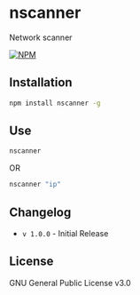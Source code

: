 # nscanner
Network scanner

[![NPM](https://nodei.co/npm/nscanner.png?compact=true)](https://nodei.co/npm/nscanner/)

## Installation
```bash
npm install nscanner -g
```

## Use
```bash
nscanner
```
OR
```bash
nscanner "ip"
```

## Changelog
* `v 1.0.0` - Initial Release

## License
GNU General Public License v3.0
